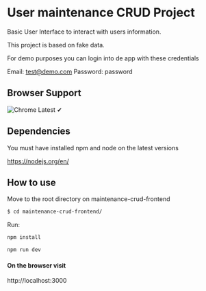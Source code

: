 # User maintenance CRUD Project

Basic User Interface to interact with users information.

This project is based on fake data.

For demo purposes you can login into de app with these credentials

Email: test@demo.com
Password: password

## Browser Support

![Chrome](https://raw.github.com/alrra/browser-logos/master/src/chrome/chrome_48x48.png)
Latest ✔

## Dependencies

You must have installed npm and node on the latest versions

https://nodejs.org/en/

## How to use

Move to the root directory on maintenance-crud-frontend

```bash
$ cd maintenance-crud-frontend/
```

Run:

```bash
npm install

```

```bash
npm run dev

```

#### On the browser visit

http://localhost:3000
